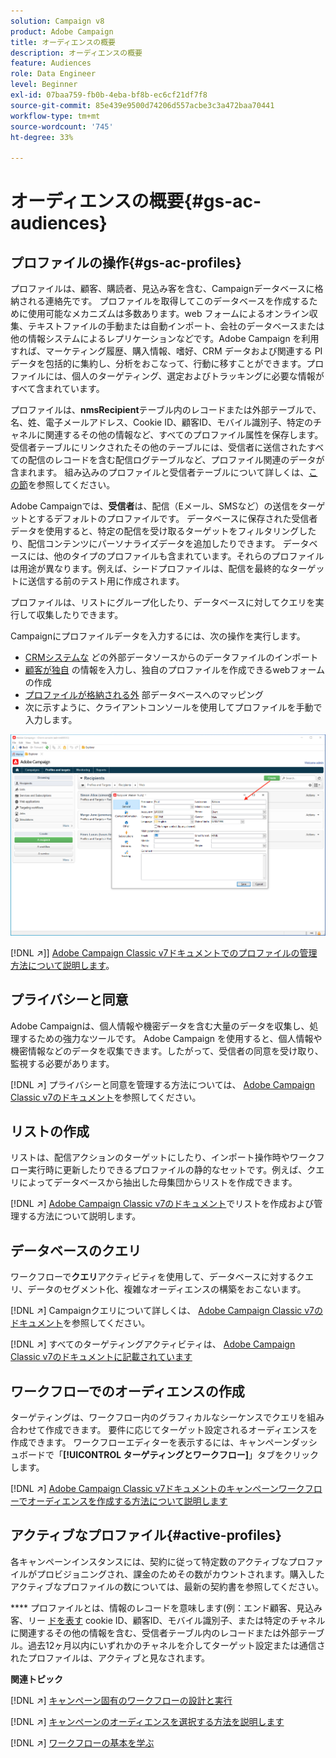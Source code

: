 ```yaml
---
solution: Campaign v8
product: Adobe Campaign
title: オーディエンスの概要
description: オーディエンスの概要
feature: Audiences
role: Data Engineer
level: Beginner
exl-id: 07baa759-fb0b-4eba-bf8b-ec6cf21df7f8
source-git-commit: 85e439e9500d74206d557acbe3c3a472baa70441
workflow-type: tm+mt
source-wordcount: '745'
ht-degree: 33%

---
```


# オーディエンスの概要{#gs-ac-audiences}

## プロファイルの操作{#gs-ac-profiles}

プロファイルは、顧客、購読者、見込み客を含む、Campaignデータベースに格納される連絡先です。 プロファイルを取得してこのデータベースを作成するために使用可能なメカニズムは多数あります。web フォームによるオンライン収集、テキストファイルの手動または自動インポート、会社のデータベースまたは他の情報システムによるレプリケーションなどです。Adobe Campaign を利用すれば、マーケティング履歴、購入情報、嗜好、CRM データおよび関連する PI データを包括的に集約し、分析をおこなって、行動に移すことができます。プロファイルには、個人のターゲティング、選定およびトラッキングに必要な情報がすべて含まれています。

プロファイルは、**nmsRecipient**&#x200B;テーブル内のレコードまたは外部テーブルで、名、姓、電子メールアドレス、Cookie ID、顧客ID、モバイル識別子、特定のチャネルに関連するその他の情報など、すべてのプロファイル属性を保存します。 受信者テーブルにリンクされたその他のテーブルには、受信者に送信されたすべての配信のレコードを含む配信ログテーブルなど、プロファイル関連のデータが含まれます。 組み込みのプロファイルと受信者テーブルについて詳しくは、[この節](../dev/datamodel.md#ootb-profiles)を参照してください。

Adobe Campaignでは、**受信者**&#x200B;は、配信（Eメール、SMSなど）の送信をターゲットとするデフォルトのプロファイルです。 データベースに保存された受信者データを使用すると、特定の配信を受け取るターゲットをフィルタリングしたり、配信コンテンツにパーソナライズデータを追加したりできます。 データベースには、他のタイプのプロファイルも含まれています。それらのプロファイルは用途が異なります。例えば、シードプロファイルは、配信を最終的なターゲットに送信する前のテスト用に作成されます。

プロファイルは、リストにグループ化したり、データベースに対してクエリを実行して収集したりできます。


Campaignにプロファイルデータを入力するには、次の操作を実行します。

* [CRMシステムな](import.md) どの外部データソースからのデータファイルのインポート
* [顧客が独自](../dev/webapps.md) の情報を入力し、独自のプロファイルを作成できるwebフォームの作成
* [プロファイルが格納される外](../connect/fda.md) 部データベースへのマッピング
* 次に示すように、クライアントコンソールを使用してプロファイルを手動で入力します。

![](assets/create-profile.png)


[!DNL :arrow_upper_right:]]  [Adobe Campaign Classic v7ドキュメントでのプロファイルの管理方法について説明します](https://experienceleague.adobe.com/docs/campaign-classic/using/getting-started/profile-management/about-profiles.html)。


## プライバシーと同意

Adobe Campaignは、個人情報や機密データを含む大量のデータを収集し、処理するための強力なツールです。 Adobe Campaign を使用すると、個人情報や機密情報などのデータを収集できます。したがって、受信者の同意を受け取り、監視する必要があります。

[!DNL :arrow_upper_right:] プライバシーと同意を管理する方法については、 [Adobe Campaign Classic v7のドキュメント](https://experienceleague.adobe.com/docs/campaign-classic/using/getting-started/privacy/privacy-and-recommendations.html)を参照してください。

## リストの作成

リストは、配信アクションのターゲットにしたり、インポート操作時やワークフロー実行時に更新したりできるプロファイルの静的なセットです。例えば、クエリによってデータベースから抽出した母集団からリストを作成できます。

[!DNL :arrow_upper_right:]  [Adobe Campaign Classic v7のドキュメント](https://experienceleague.adobe.com/docs/campaign-classic/using/getting-started/profile-management/creating-and-managing-lists.html)でリストを作成および管理する方法について説明します。

## データベースのクエリ

ワークフローで&#x200B;**クエリ**&#x200B;アクティビティを使用して、データベースに対するクエリ、データのセグメント化、複雑なオーディエンスの構築をおこないます。

[!DNL :arrow_upper_right:] Campaignクエリについて詳しくは、 [Adobe Campaign Classic v7のドキュメント](https://experienceleague.adobe.com/docs/campaign-classic/using/automating-with-workflows/introduction/targeting-data.html)を参照してください。

[!DNL :arrow_upper_right:] すべてのターゲティングアクティビティは、 [Adobe Campaign Classic v7のドキュメントに記載されています](https://experienceleague.adobe.com/docs/campaign-classic/using/automating-with-workflows/targeting-activities/about-targeting-activities.html)

## ワークフローでのオーディエンスの作成

ターゲティングは、ワークフロー内のグラフィカルなシーケンスでクエリを組み合わせて作成できます。 要件に応じてターゲット設定されるオーディエンスを作成できます。 ワークフローエディターを表示するには、キャンペーンダッシュボードで「**[!UICONTROL ターゲティングとワークフロー]**」タブをクリックします。

[!DNL :arrow_upper_right:]  [Adobe Campaign Classic v7ドキュメントのキャンペーンワークフローでオーディエンスを作成する方法について説明します](https://experienceleague.adobe.com/docs/campaign-classic/using/orchestrating-campaigns/orchestrate-campaigns/marketing-campaign-target.html?lang=en#building-the-main-target-in-a-workflow)


## アクティブなプロファイル{#active-profiles}

各キャンペーンインスタンスには、契約に従って特定数のアクティブなプロファイルがプロビジョニングされ、課金のためその数がカウントされます。購入したアクティブなプロファイルの数については、最新の契約書を参照してください。

**** プロファイルとは、情報のレコードを意味します(例：エンド顧客、見込み客、リー [ドを表す](../dev/datamodel.md) cookie ID、顧客ID、モバイル識別子、または特定のチャネルに関連するその他の情報を含む、受信者テーブル内のレコードまたは外部テーブル。過去12ヶ月以内にいずれかのチャネルを介してターゲット設定または通信されたプロファイルは、アクティブと見なされます。

<!--
You can monitor the number of active profiles used on your instances directly from Campaign Control Panel. 

[!DNL :arrow_upper_right:] For more on this, refer to the [Control Panel documentation](https://docs.adobe.com/content/help/en/control-panel/using/performance-monitoring/active-profiles-monitoring.html).
-->

**関連トピック**

[!DNL :arrow_upper_right:] [キャンペーン固有のワークフローの設計と実行](https://experienceleague.adobe.com/docs/campaign-classic/using/automating-with-workflows/introduction/building-a-workflow.html)

[!DNL :arrow_upper_right:] [キャンペーンのオーディエンスを選択する方法を説明します](https://experienceleague.adobe.com/docs/campaign-classic/using/orchestrating-campaigns/orchestrate-campaigns/marketing-campaign-target.html)

[!DNL :arrow_upper_right:] [ワークフローの基本を学ぶ](https://experienceleague.adobe.com/docs/campaign-classic/using/automating-with-workflows/introduction/about-workflows.html)
